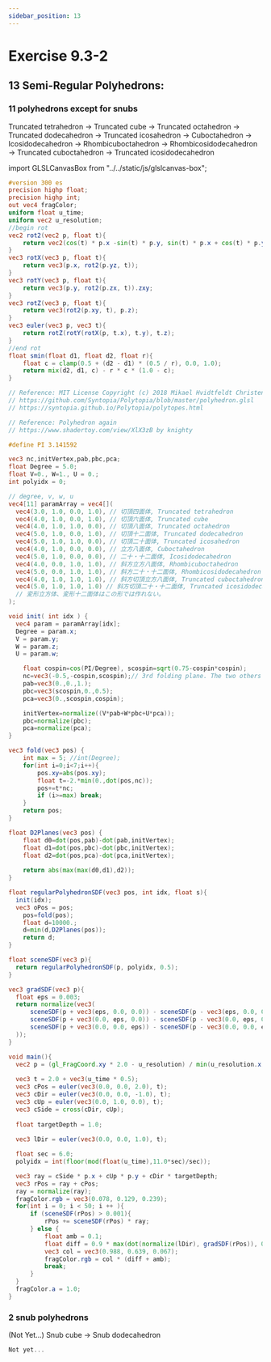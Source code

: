 ```yaml
---
sidebar_position: 13
---
```


# Exercise 9.3-2
## 13 Semi-Regular Polyhedrons: 
### 11 polyhedrons except for snubs
Truncated tetrahedron -> Truncated cube -> Truncated octahedron -> Truncated dodecahedron -> Truncated icosahedron -> Cuboctahedron -> Icosidodecahedron -> Rhombicuboctahedron -> Rhombicosidodecahedron -> Truncated cuboctahedron -> Truncated icosidodecahedron

import GLSLCanvasBox from "../../static/js/glslcanvas-box";

<GLSLCanvasBox
  baseUrl='/MathOfRealTimeGraphics-samples'  fragUrl='/frags/ch9/exercise_9_3-2-1.frag'
/>

```glsl showLineNumbers title="exercise_9_3-2-1.frag"
#version 300 es
precision highp float;
precision highp int;
out vec4 fragColor;
uniform float u_time;
uniform vec2 u_resolution;
//begin rot
vec2 rot2(vec2 p, float t){
    return vec2(cos(t) * p.x -sin(t) * p.y, sin(t) * p.x + cos(t) * p.y);
}
vec3 rotX(vec3 p, float t){
    return vec3(p.x, rot2(p.yz, t));
}
vec3 rotY(vec3 p, float t){
    return vec3(p.y, rot2(p.zx, t)).zxy;
}
vec3 rotZ(vec3 p, float t){
    return vec3(rot2(p.xy, t), p.z);
}
vec3 euler(vec3 p, vec3 t){
    return rotZ(rotY(rotX(p, t.x), t.y), t.z);
}
//end rot
float smin(float d1, float d2, float r){
    float c = clamp(0.5 + (d2 - d1) * (0.5 / r), 0.0, 1.0);
    return mix(d2, d1, c) - r * c * (1.0 - c);
}

// Reference: MIT License Copyright (c) 2018 Mikael Hvidtfeldt Christensen
// https://github.com/Syntopia/Polytopia/blob/master/polyhedron.glsl
// https://syntopia.github.io/Polytopia/polytopes.html

// Reference: Polyhedron again
// https://www.shadertoy.com/view/XlX3zB by knighty 

#define PI 3.141592

vec3 nc,initVertex,pab,pbc,pca;
float Degree = 5.0;
float V=0., W=1., U = 0.;
int polyidx = 0;

// degree, v, w, u
vec4[11] paramArray = vec4[](
  vec4(3.0, 1.0, 0.0, 1.0), // 切頂四面体, Truncated tetrahedron
  vec4(4.0, 1.0, 0.0, 1.0), // 切頂六面体, Truncated cube
  vec4(4.0, 1.0, 1.0, 0.0), // 切頂八面体, Truncated octahedron
  vec4(5.0, 1.0, 0.0, 1.0), // 切頂十二面体, Truncated dodecahedron
  vec4(5.0, 1.0, 1.0, 0.0), // 切頂二十面体, Truncated icosahedron
  vec4(4.0, 1.0, 0.0, 0.0), // 立方八面体, Cuboctahedron
  vec4(5.0, 1.0, 0.0, 0.0), // 二十・十二面体, Icosidodecahedron
  vec4(4.0, 0.0, 1.0, 1.0), // 斜方立方八面体, Rhombicuboctahedron
  vec4(5.0, 0.0, 1.0, 1.0), // 斜方二十・十二面体, Rhombicosidodecahedron
  vec4(4.0, 1.0, 1.0, 1.0), // 斜方切頂立方八面体, Truncated cuboctahedron
  vec4(5.0, 1.0, 1.0, 1.0) // 斜方切頂二十・十二面体, Truncated icosidodecahedron
  // 変形立方体、変形十二面体はこの形では作れない。
);

void init( int idx ) {
  vec4 param = paramArray[idx];
  Degree = param.x;
  V = param.y;
  W = param.z;
  U = param.w;

	float cospin=cos(PI/Degree), scospin=sqrt(0.75-cospin*cospin);
	nc=vec3(-0.5,-cospin,scospin);// 3rd folding plane. The two others are xz and yz planes
	pab=vec3(0.,0.,1.);
	pbc=vec3(scospin,0.,0.5);
	pca=vec3(0.,scospin,cospin);

	initVertex=normalize((V*pab+W*pbc+U*pca));
	pbc=normalize(pbc);
	pca=normalize(pca);
}

vec3 fold(vec3 pos) {
	int max = 5; //int(Degree);
	for(int i=0;i<7;i++){
		pos.xy=abs(pos.xy);
		float t=-2.*min(0.,dot(pos,nc));
		pos+=t*nc;
		if (i>=max) break;
	}
	return pos;
}

float D2Planes(vec3 pos) {
	float d0=dot(pos,pab)-dot(pab,initVertex);
	float d1=dot(pos,pbc)-dot(pbc,initVertex);
	float d2=dot(pos,pca)-dot(pca,initVertex);
	
	return abs(max(max(d0,d1),d2));
}

float regularPolyhedronSDF(vec3 pos, int idx, float s){
  init(idx);
  vec3 oPos = pos;
	pos=fold(pos);
	float d=10000.;
	d=min(d,D2Planes(pos));
	return d;
}

float sceneSDF(vec3 p){
  return regularPolyhedronSDF(p, polyidx, 0.5);
}

vec3 gradSDF(vec3 p){
  float eps = 0.003;
  return normalize(vec3(
      sceneSDF(p + vec3(eps, 0.0, 0.0)) - sceneSDF(p - vec3(eps, 0.0, 0.0)),
      sceneSDF(p + vec3(0.0, eps, 0.0)) - sceneSDF(p - vec3(0.0, eps, 0.0)),
      sceneSDF(p + vec3(0.0, 0.0, eps)) - sceneSDF(p - vec3(0.0, 0.0, eps))
  ));
}

void main(){
  vec2 p = (gl_FragCoord.xy * 2.0 - u_resolution) / min(u_resolution.x, u_resolution.y);
  
  vec3 t = 2.0 + vec3(u_time * 0.5);
  vec3 cPos = euler(vec3(0.0, 0.0, 2.0), t);
  vec3 cDir = euler(vec3(0.0, 0.0, -1.0), t);
  vec3 cUp = euler(vec3(0.0, 1.0, 0.0), t);
  vec3 cSide = cross(cDir, cUp);
  
  float targetDepth = 1.0;
  
  vec3 lDir = euler(vec3(0.0, 0.0, 1.0), t);

  float sec = 6.0;
  polyidx = int(floor(mod(float(u_time),11.0*sec)/sec));

  vec3 ray = cSide * p.x + cUp * p.y + cDir * targetDepth;
  vec3 rPos = ray + cPos;
  ray = normalize(ray);
  fragColor.rgb = vec3(0.078, 0.129, 0.239);
  for(int i = 0; i < 50; i ++ ){
      if (sceneSDF(rPos) > 0.001){
          rPos += sceneSDF(rPos) * ray;
      } else {
          float amb = 0.1;
          float diff = 0.9 * max(dot(normalize(lDir), gradSDF(rPos)), 0.0);
          vec3 col = vec3(0.988, 0.639, 0.067);
          fragColor.rgb = col * (diff + amb);
          break;
      }
  }
  fragColor.a = 1.0;
}
```

### 2 snub polyhedrons
(Not Yet...)
Snub cube -> Snub dodecahedron

<GLSLCanvasBox
  baseUrl='/MathOfRealTimeGraphics-samples'  fragUrl='/frags/ch9/exercise_9_3-2-2.frag'
/>

```glsl showLineNumbers title="exercise_9_3-2-2.frag"
Not yet...
```